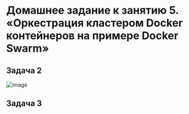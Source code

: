 # Домашнее задание к занятию 5.  «Оркестрация кластером Docker контейнеров на примере Docker Swarm»

## Задача 2

![image](https://github.com/lechuk1981/Netology_devops/assets/5323690/28787b0d-c894-4770-a627-2c55ac76985f)



## Задача 3

